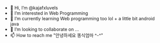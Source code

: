 - 👋 Hi, I’m @kajafxluvels
- 👀 I’m interested in Web Programming
- 🌱 I’m currently learning Web programming too lol + a little bit android java
- 💞️ I’m looking to collaborate on ...
- 📫 How to reach me "안녕하세요 똥식엄마 ^-^"

<!---
kajafxluvels/kajafxluvels is a ✨ special ✨ repository because its `README.md` (this file) appears on your GitHub profile.
You can click the Preview link to take a look at your changes.
--->

